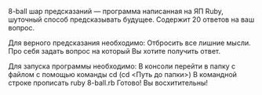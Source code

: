 8-ball шар предсказаний — программа написанная на ЯП Ruby, шуточный способ предсказывать будущее. Содержит 20 ответов на ваш вопрос.

Для верного предсказания необходимо:
Отбросить все лишние мысли.
Про себя задать вопрос на который Вы хотите получить ответ.

Для запуска программы необходимо:
В консоли перейти в папку с файлом с помощью команды cd (cd <Путь до папки>)
В командной строке прописать ruby 8-ball.rb
Готово! Вы восхитительны!
